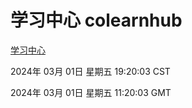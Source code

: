 # 学习中心 colearnhub
[学习中心](http://219.139.198.210:56308/colearnhub/)

2024年 03月 01日 星期五 19:20:03 CST

2024年 03月 01日 星期五 11:20:03 GMT
